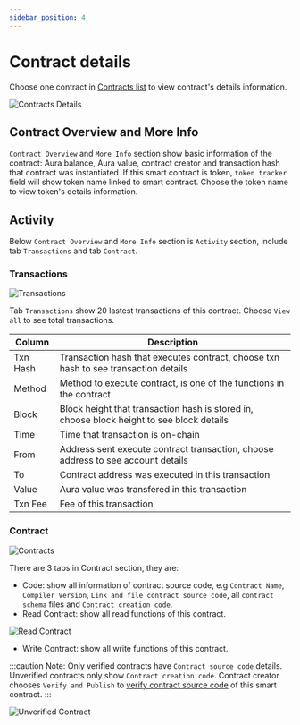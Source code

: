 ```yaml
---
sidebar_position: 4
---
```


# Contract details

Choose one contract in [Contracts list](https://docs.aura.network/product/aurascan/smartcontract/contracts_list) to view contract's details information.

![Contracts Details](/img/aurascan-blc-explorer/contract_details.png)

## Contract Overview and More Info

`Contract Overview` and `More Info` section show basic information of the contract: Aura balance, Aura value, contract creator and transaction hash that contract was instantiated. 
If this smart contract is token, `token tracker` field will show token name linked to smart contract. Choose the token name to view token's details information.

## Activity

Below `Contract Overview` and `More Info` section is `Activity` section, include tab `Transactions` and tab `Contract`.

### Transactions 

![Transactions](/img/aurascan-blc-explorer/contract_details_txn.png)

Tab `Transactions` show 20 lastest transactions of this contract. Choose `View all` to see total transactions.

| Column | Description |
| ------ | ------ |
| Txn Hash | Transaction hash that executes contract, choose txn hash to see transaction details |
| Method | Method to execute contract, is one of the functions in the contract |  
| Block | Block height that transaction hash is stored in, choose block height to see block details |
| Time | Time that transaction is on-chain |
| From | Address sent execute contract transaction, choose address to see account details |
| To | Contract address was executed in this transaction |
| Value | Aura value was transfered in this transaction |
| Txn Fee | Fee of this transaction |

### Contract

![Contracts](/img/aurascan-blc-explorer/contract_details_contract_read.png)

There are 3 tabs in Contract section, they are:
- Code: show all information of contract source code, e.g `Contract Name`, `Compiler Version`, `Link and file contract source code`, all `contract schema` files and `Contract creation code`.
- Read Contract: show all read functions of this contract.

![Read Contract](/img/aurascan-blc-explorer/contract_details_contract.png)

- Write Contract: show all write functions of this contract.

:::caution Note:
Only verified contracts have `Contract source code` details. 
Unverified contracts only show `Contract creation code`. Contract creator chooses `Verify and Publish` to [verify contract source code](https://docs.aura.network/product/aurascan/smartcontract/verify_contract) of this smart contract.
:::

![Unverified Contract](/img/aurascan-blc-explorer/contract_tab.PNG)
